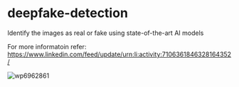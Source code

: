 # deepfake-detection
Identify the images as real or fake using state-of-the-art AI models

For more informatoin refer: https://www.linkedin.com/feed/update/urn:li:activity:7106361846328164352/

![wp6962861](https://github.com/Idk507/Deep_fake_detection/assets/93417785/de36f0a1-08ca-4262-85c9-137ba59a95c1)
